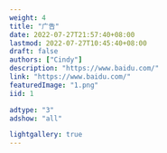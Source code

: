 ```yaml
---
weight: 4
title: "广告"
date: 2022-07-27T21:57:40+08:00
lastmod: 2022-07-27T10:45:40+08:00
draft: false
authors: ["Cindy"]
description: "https://www.baidu.com/"
link: "https://www.baidu.com/"
featuredImage: "1.png"
iid: 1

adtype: "3"
adshow: "all"

lightgallery: true
---
```


<!-- 
 link 广告链接

 adtype: //只能写其中一种类型 (广告具体比例最后和设计确定)
	"1" 横图 广告图 大尺寸 1206/130   小尺寸 750/130
		长图
		featuredImage 
		短图
		如果是长横图需要传一个短版的图。
		featuredImage1 
		
	"2" pc网页两端竖图 498/1277
		左边
		featuredImage 
		右边
		featuredImage1 
		
	"3" 文章目录下面的广告图  224/450

 adshow: //只能写其中一种类型
 	all:  //所有页面
 	index //只有首页展示
 	other //除了首页其他页面展示
 -->